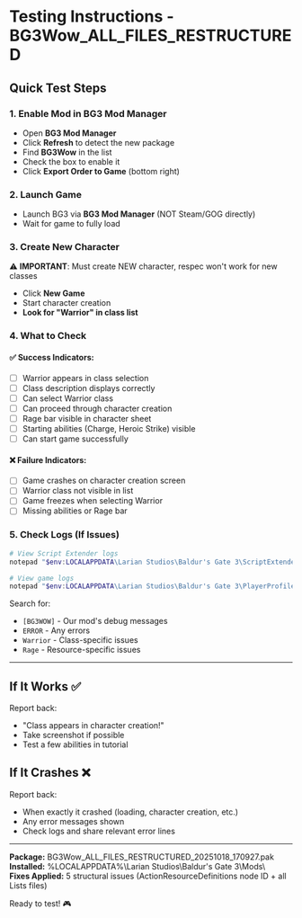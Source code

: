 # Testing Instructions - BG3Wow_ALL_FILES_RESTRUCTURED

## Quick Test Steps

### 1. Enable Mod in BG3 Mod Manager
- Open **BG3 Mod Manager**
- Click **Refresh** to detect the new package
- Find **BG3Wow** in the list
- Check the box to enable it
- Click **Export Order to Game** (bottom right)

### 2. Launch Game
- Launch BG3 via **BG3 Mod Manager** (NOT Steam/GOG directly)
- Wait for game to fully load

### 3. Create New Character
⚠️ **IMPORTANT**: Must create NEW character, respec won't work for new classes
- Click **New Game**
- Start character creation
- **Look for "Warrior" in class list**

### 4. What to Check

#### ✅ Success Indicators:
- [ ] Warrior appears in class selection
- [ ] Class description displays correctly
- [ ] Can select Warrior class
- [ ] Can proceed through character creation
- [ ] Rage bar visible in character sheet
- [ ] Starting abilities (Charge, Heroic Strike) visible
- [ ] Can start game successfully

#### ❌ Failure Indicators:
- [ ] Game crashes on character creation screen
- [ ] Warrior class not visible in list
- [ ] Game freezes when selecting Warrior
- [ ] Missing abilities or Rage bar

### 5. Check Logs (If Issues)
```powershell
# View Script Extender logs
notepad "$env:LOCALAPPDATA\Larian Studios\Baldur's Gate 3\ScriptExtender\Logs\ScriptExtender.log"

# View game logs
notepad "$env:LOCALAPPDATA\Larian Studios\Baldur's Gate 3\PlayerProfiles\Public\GameplayErrors.log"
```

Search for:
- `[BG3WOW]` - Our mod's debug messages
- `ERROR` - Any errors
- `Warrior` - Class-specific issues
- `Rage` - Resource-specific issues

---

## If It Works ✅
Report back:
- "Class appears in character creation!"
- Take screenshot if possible
- Test a few abilities in tutorial

## If It Crashes ❌
Report back:
- When exactly it crashed (loading, character creation, etc.)
- Any error messages shown
- Check logs and share relevant error lines

---

**Package:** BG3Wow_ALL_FILES_RESTRUCTURED_20251018_170927.pak  
**Installed:** %LOCALAPPDATA%\Larian Studios\Baldur's Gate 3\Mods\  
**Fixes Applied:** 5 structural issues (ActionResourceDefinitions node ID + all Lists files)

Ready to test! 🎮
